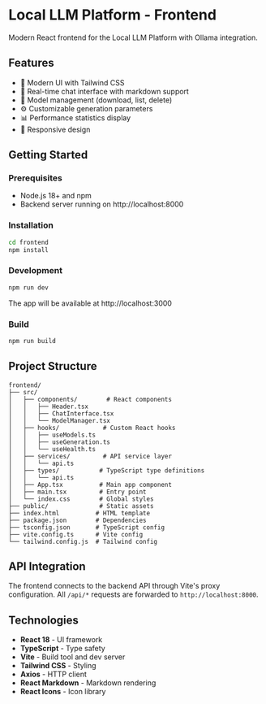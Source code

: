 # Local LLM Platform - Frontend

Modern React frontend for the Local LLM Platform with Ollama integration.

## Features

- 🎨 Modern UI with Tailwind CSS
- 💬 Real-time chat interface with markdown support
- 🔧 Model management (download, list, delete)
- ⚙️ Customizable generation parameters
- 📊 Performance statistics display
- 🌙 Responsive design

## Getting Started

### Prerequisites

- Node.js 18+ and npm
- Backend server running on http://localhost:8000

### Installation

```bash
cd frontend
npm install
```

### Development

```bash
npm run dev
```

The app will be available at http://localhost:3000

### Build

```bash
npm run build
```

## Project Structure

```
frontend/
├── src/
│   ├── components/        # React components
│   │   ├── Header.tsx
│   │   ├── ChatInterface.tsx
│   │   └── ModelManager.tsx
│   ├── hooks/            # Custom React hooks
│   │   ├── useModels.ts
│   │   ├── useGeneration.ts
│   │   └── useHealth.ts
│   ├── services/         # API service layer
│   │   └── api.ts
│   ├── types/           # TypeScript type definitions
│   │   └── api.ts
│   ├── App.tsx          # Main app component
│   ├── main.tsx         # Entry point
│   └── index.css        # Global styles
├── public/              # Static assets
├── index.html          # HTML template
├── package.json        # Dependencies
├── tsconfig.json       # TypeScript config
├── vite.config.ts      # Vite config
└── tailwind.config.js  # Tailwind config
```

## API Integration

The frontend connects to the backend API through Vite's proxy configuration. All `/api/*` requests are forwarded to `http://localhost:8000`.

## Technologies

- **React 18** - UI framework
- **TypeScript** - Type safety
- **Vite** - Build tool and dev server
- **Tailwind CSS** - Styling
- **Axios** - HTTP client
- **React Markdown** - Markdown rendering
- **React Icons** - Icon library
